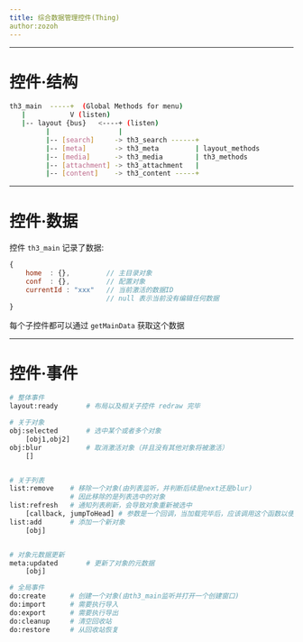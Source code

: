 ```yaml
---
title: 综合数据管理控件(Thing)
author:zozoh
---
```


-----------------------------------------------------
# 控件·结构

```bash
th3_main  -----+  (Global Methods for menu)
   |           V (listen)
   |-- layout {bus}   <----+ (listen)
         |                 |
         |-- [search]     -> th3_search ------+
         |-- [meta]       -> th3_meta         | layout_methods
         |-- [media]      -> th3_media        | th3_methods
         |-- [attachment] -> th3_attachment   |
         |-- [content]    -> th3_content -----+
```

-----------------------------------------------------
# 控件·数据

控件 `th3_main` 记录了数据:

```js
{
    home  : {},         // 主目录对象
    conf  : {},         // 配置对象
    currentId : "xxx"   // 当前激活的数据ID
                        // null 表示当前没有编辑任何数据
}
```

每个子控件都可以通过 `getMainData` 获取这个数据

-----------------------------------------------------
# 控件·事件

```bash
# 整体事件
layout:ready       # 布局以及相关子控件 redraw 完毕

# 关于对象
obj:selected       # 选中某个或者多个对象
    [obj1,obj2]
obj:blur           # 取消激活对象（并且没有其他对象将被激活）
    []


# 关于列表
list:remove    # 移除一个对象(由列表监听，并判断后续是next还是blur)
               # 因此移除的是列表选中的对象
list:refresh   # 通知列表刷新，会导致对象重新被选中
    [callback, jumpToHead] # 参数是一个回调，当加载完毕后，应该调用这个函数以便清理
list:add       # 添加一个新对象
    [obj]


# 对象元数据更新
meta:updated       # 更新了对象的元数据
    [obj]

# 全局事件
do:create      # 创建一个对象(由th3_main监听并打开一个创建窗口)
do:import      # 需要执行导入
do:export      # 需要执行导出
do:cleanup     # 清空回收站
do:restore     # 从回收站恢复
```